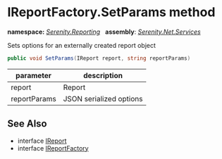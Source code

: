 # IReportFactory.SetParams method
**namespace:** *[Serenity.Reporting](../../README.md#serenity.reporting-namespace)*   **assembly**: *[Serenity.Net.Services](../../README.md)*

Sets options for an externally created report object

```csharp
public void SetParams(IReport report, string reportParams)
```

| parameter | description |
| --- | --- |
| report | Report |
| reportParams | JSON serialized options |

## See Also

* interface [IReport](../IReport.md)
* interface [IReportFactory](../IReportFactory.md)